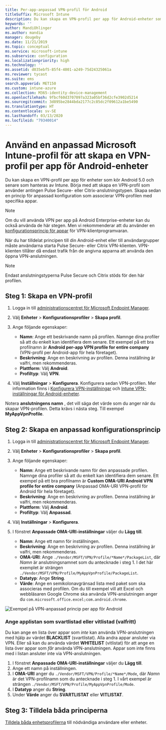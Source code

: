 ```yaml
---
title: Per-app-anpassad VPN-profil för Android
titleSuffix: Microsoft Intune
description: Du kan skapa en VPN-profil per app för Android-enheter som hanteras av Microsoft Intune.
keywords: ''
author: MandiOhlinger
ms.author: mandia
manager: dougeby
ms.date: 11/21/2019
ms.topic: conceptual
ms.service: microsoft-intune
ms.subservice: configuration
ms.localizationpriority: high
ms.technology: ''
ms.assetid: d035ebf5-85f4-4001-a249-75d24325061a
ms.reviewer: tycast
ms.suite: ems
search.appverid: MET150
ms.custom: intune-azure
ms.collection: M365-identity-device-management
ms.openlocfilehash: 9fbcf60d3707097a323a05bf36d2cfe3902d5214
ms.sourcegitcommit: 3d895be2844bda2177c2c85dc2f09612a1be5490
ms.translationtype: HT
ms.contentlocale: sv-SE
ms.lasthandoff: 03/13/2020
ms.locfileid: "79340014"
---
```

# <a name="use-a-microsoft-intune-custom-profile-to-create-a-per-app-vpn-profile-for-android-devices"></a>Använd en anpassad Microsoft Intune-profil för att skapa en VPN-profil per app för Android-enheter

Du kan skapa en VPN-profil per app för enheter som kör Android 5.0 och senare som hanteras av Intune. Börja med att skapa en VPN-profil som använder antingen Pulse Secure- eller Citrix-anslutningstypen. Skapa sedan en princip för anpassad konfiguration som associerar VPN-profilen med specifika appar.

> [!NOTE]
> Om du vill använda VPN per app på Android Enterprise-enheter kan du också använda de här stegen. Men vi rekommenderar att du använder en [konfigurationsprincip för appar](../apps/app-configuration-policies-use-android.md) för VPN-klientprogramvaran.

När du har tilldelat principen till din Android-enhet eller till användargrupper måste användarna starta Pulse Secure- eller Citrix VPN-klienten. VPN-klienten tillåter då endast trafik från de angivna apparna att använda den öppna VPN-anslutningen.

> [!NOTE]
>
> Endast anslutningstyperna Pulse Secure och Citrix stöds för den här profilen.

## <a name="step-1-create-a-vpn-profile"></a>Steg 1: Skapa en VPN-profil

1. Logga in till [administrationscentret för Microsoft Endpoint Manager](https://go.microsoft.com/fwlink/?linkid=2109431).
2. Välj **Enheter** > **Konfigurationsprofiler** > **Skapa profil**.
3. Ange följande egenskaper:

    - **Namn**: Ange ett beskrivande namn på profilen. Namnge dina profiler så att du enkelt kan identifiera dem senare. Ett exempel på ett bra profilnamn är **Android per-app VPN profile for entire company** (VPN-profil per Android-app för hela företaget).
    - **Beskrivning**: Ange en beskrivning av profilen. Denna inställning är valfri, men rekommenderas.
    - **Plattform**: Välj **Android**.
    - **Profiltyp**: Välj **VPN**.

4. Välj **Inställningar** > **Konfigurera**. Konfigurera sedan VPN-profilen. Mer information finns i [Konfigurera VPN-inställningar](vpn-settings-configure.md) och [Intune VPN-inställningar för Android-enheter](vpn-settings-android.md).

Notera **anslutningens namn** , det vill säga det värde som du anger när du skapar VPN-profilen. Detta krävs i nästa steg. Till exempel **MyAppVpnProfile**.

## <a name="step-2-create-a-custom-configuration-policy"></a>Steg 2: Skapa en anpassad konfigurationsprincip

1. Logga in till [administrationscentret för Microsoft Endpoint Manager](https://go.microsoft.com/fwlink/?linkid=2109431).
2. Välj **Enheter** > **Konfigurationsprofiler** > **Skapa profil**.
3. Ange följande egenskaper:

    - **Namn**: Ange ett beskrivande namn för den anpassade profilen. Namnge dina profiler så att du enkelt kan identifiera dem senare. Ett exempel på ett bra profilnamn är **Custom OMA-URI Android VPN profile for entire company** (Anpassad OMA-URI VPN-profil för Android för hela företaget).
    - **Beskrivning**: Ange en beskrivning av profilen. Denna inställning är valfri, men rekommenderas.
    - **Plattform**: Välj **Android**.
    - **Profiltyp**: Välj **Anpassad**.

4. Välj **Inställningar** > **Konfigurera**.
5. I fönstret **Anpassade OMA-URI-inställningar** väljer du **Lägg till**.
    - **Namn**: Ange ett namn för inställningen.
    - **Beskrivning**: Ange en beskrivning av profilen. Denna inställning är valfri, men rekommenderas.
    - **OMA-URI**: Ange `./Vendor/MSFT/VPN/Profile/*Name*/PackageList`, där *Namn* är anslutningsnamnet som du antecknade i steg 1. I det här exemplet är strängen `./Vendor/MSFT/VPN/Profile/MyAppVpnProfile/PackageList`.
    - **Datatyp**: Ange **String**.
    - **Värde**: Ange en semikolonavgränsad lista med paket som ska associeras med profilen. Om du till exempel vill att Excel och webbläsaren Google Chrome ska använda VPN-anslutningen anger du `com.microsoft.office.excel;com.android.chrome`.

![Exempel på VPN-anpassad princip per app för Android](./media/android-pulse-secure-per-app-vpn/android_per_app_vpn_oma_uri.png)

### <a name="set-your-app-list-to-blacklist-or-whitelist-optional"></a>Ange applistan som svartlistad eller vitlistad (valfritt)

Du kan ange en lista över appar som *inte* kan använda VPN-anslutningen med hjälp av värdet **BLACKLIST** (svartlistat). Alla andra appar ansluter via VPN. Eller så kan du använda värdet **WHITELIST** (vitlistat) för att ange en lista över appar som *får* använda VPN-anslutningen. Appar som inte finns med i listan ansluter inte via VPN-anslutningen.

1. I fönstret **Anpassade OMA-URI-inställningar** väljer du **Lägg till**.
2. Ange ett namn på inställningen.
3. I **OMA-URI** anger du `./Vendor/MSFT/VPN/Profile/*Name*/Mode`, där *Namn* är det VPN-profilnamn som du antecknade i steg 1. I vårt exempel är strängen `./Vendor/MSFT/VPN/Profile/MyAppVpnProfile/Mode`.
4. I **Datatyp** anger du **String**.
5. Under **Värde** anger du **SVARTLISTAT** eller **VITLISTAT**.

## <a name="step-3-assign-both-policies"></a>Steg 3: Tilldela båda principerna

[Tilldela båda enhetsprofilerna](device-profile-assign.md) till nödvändiga användare eller enheter.

